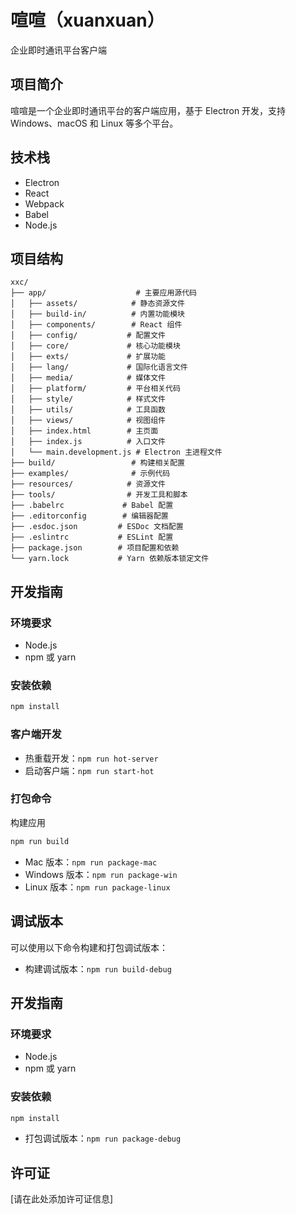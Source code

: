 # 喧喧（xuanxuan）

企业即时通讯平台客户端

## 项目简介

喧喧是一个企业即时通讯平台的客户端应用，基于 Electron 开发，支持 Windows、macOS 和 Linux 等多个平台。

## 技术栈

- Electron
- React
- Webpack
- Babel
- Node.js

## 项目结构

```
xxc/
├── app/                    # 主要应用源代码
│   ├── assets/            # 静态资源文件
│   ├── build-in/          # 内置功能模块
│   ├── components/        # React 组件
│   ├── config/           # 配置文件
│   ├── core/             # 核心功能模块
│   ├── exts/             # 扩展功能
│   ├── lang/             # 国际化语言文件
│   ├── media/            # 媒体文件
│   ├── platform/         # 平台相关代码
│   ├── style/            # 样式文件
│   ├── utils/            # 工具函数
│   ├── views/            # 视图组件
│   ├── index.html        # 主页面
│   ├── index.js          # 入口文件
│   └── main.development.js # Electron 主进程文件
├── build/                 # 构建相关配置
├── examples/              # 示例代码
├── resources/            # 资源文件
├── tools/                # 开发工具和脚本
├── .babelrc             # Babel 配置
├── .editorconfig        # 编辑器配置
├── .esdoc.json         # ESDoc 文档配置
├── .eslintrc           # ESLint 配置
├── package.json        # 项目配置和依赖
└── yarn.lock           # Yarn 依赖版本锁定文件
```

## 开发指南

### 环境要求

- Node.js
- npm 或 yarn

### 安装依赖

```bash
npm install
```

### 客户端开发

- 热重载开发：`npm run hot-server`
- 启动客户端：`npm run start-hot`

### 打包命令

构建应用
```bash
npm run build
```

- Mac 版本：`npm run package-mac`
- Windows 版本：`npm run package-win`
- Linux 版本：`npm run package-linux`

## 调试版本

可以使用以下命令构建和打包调试版本：

- 构建调试版本：`npm run build-debug`
## 开发指南

### 环境要求

- Node.js
- npm 或 yarn

### 安装依赖

```bash
npm install
```
- 打包调试版本：`npm run package-debug`

## 许可证

[请在此处添加许可证信息]
